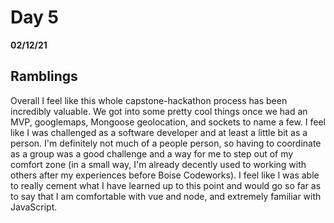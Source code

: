 # Day 5
__02/12/21__

## Ramblings

Overall I feel like this whole capstone-hackathon process has been incredibly valuable. We got into some pretty cool things once we had an MVP, googlemaps, Mongoose geolocation, and sockets to name a few. I feel like I was challenged as a software developer and at least a little bit as a person. I'm definitely not much of a people person, so having to coordinate as a group was a good challenge and a way for me to step out of my comfort zone (in a small way, I'm already decently used to working with others after my experiences before Boise Codeworks). I feel like I was able to really cement what I have learned up to this point and would go so far as to say that I am comfortable with vue and node, and extremely familiar with JavaScript.